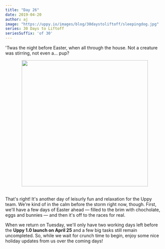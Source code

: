 ```yaml
---
title: "Day 26"
date: 2019-04-20
author: aj
image: "https://uppy.io/images/blog/30daystoliftoff/sleepingdog.jpg"
series: 30 Days to Liftoff
seriesSuffix: 'of 30'
---
```


'Twas the night before Easter, when all through the house. Not a creature was stirring, not even a... pup? 

<center><img width="400" src="https://media.giphy.com/media/hKBwl3S9hQaas/giphy.gif"><br/><br/></center>

<!--more-->

That's right! It's another day of leisurly fun and relaxation for the Uppy team. We're kind of in the calm before the storm right now, though. First, we'll have a few days of Easter ahead — filled to the brim with chocholate, eggs and bunnies — and then it's off to the races for real. 

When we return on Tuesday, we'll only have two working days left before the **Uppy 1.0 launch on April 25** and a few big tasks still remain uncompleted. So, while we wait for crunch time to begin, enjoy some nice holiday updates from us over the coming days!

